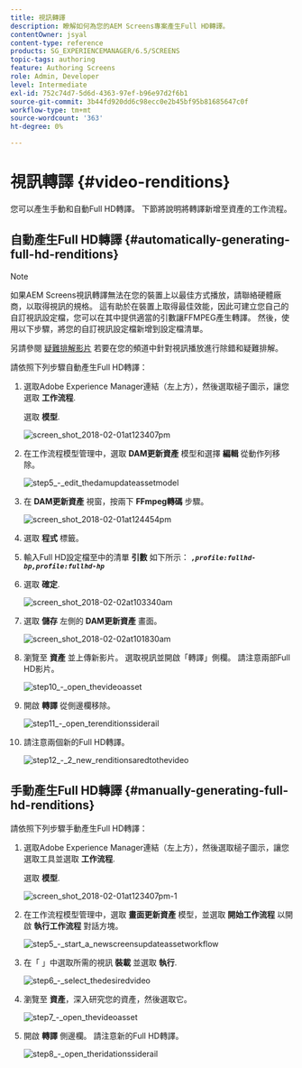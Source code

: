 ```yaml
---
title: 視訊轉譯
description: 瞭解如何為您的AEM Screens專案產生Full HD轉譯。
contentOwner: jsyal
content-type: reference
products: SG_EXPERIENCEMANAGER/6.5/SCREENS
topic-tags: authoring
feature: Authoring Screens
role: Admin, Developer
level: Intermediate
exl-id: 752c74d7-5d6d-4363-97ef-b96e97d2f6b1
source-git-commit: 3b44fd920dd6c98ecc0e2b45bf95b81685647c0f
workflow-type: tm+mt
source-wordcount: '363'
ht-degree: 0%

---
```


# 視訊轉譯 {#video-renditions}

您可以產生手動和自動Full HD轉譯。 下節將說明將轉譯新增至資產的工作流程。

## 自動產生Full HD轉譯  {#automatically-generating-full-hd-renditions}

>[!NOTE]
>
>如果AEM Screens視訊轉譯無法在您的裝置上以最佳方式播放，請聯絡硬體廠商，以取得視訊的規格。 這有助於在裝置上取得最佳效能，因此可建立您自己的自訂視訊設定檔，您可以在其中提供適當的引數讓FFMPEG產生轉譯。 然後，使用以下步驟，將您的自訂視訊設定檔新增到設定檔清單。
>
>另請參閱 [疑難排解影片](troubleshoot-videos.md) 若要在您的頻道中針對視訊播放進行除錯和疑難排解。

請依照下列步驟自動產生Full HD轉譯：

1. 選取Adobe Experience Manager連結（左上方），然後選取槌子圖示，讓您選取 **工作流程**.

   選取 **模型**.

   ![screen_shot_2018-02-01at123407pm](assets/screen_shot_2018-02-01at123407pm.png)

1. 在工作流程模型管理中，選取 **DAM更新資產** 模型和選擇 **編輯** 從動作列移除。

   ![step5_-_edit_thedamupdateassetmodel](assets/step5_-_edit_thedamupdateassetmodel.png)

1. 在 **DAM更新資產** 視窗，按兩下 **FFmpeg轉碼** 步驟。

   ![screen_shot_2018-02-01at124454pm](assets/screen_shot_2018-02-01at124454pm.png)

1. 選取 **程式** 標籤。
1. 輸入Full HD設定檔至中的清單 **引數** 如下所示：
   ***`,profile:fullhd-bp,profile:fullhd-hp`***
1. 選取 **確定**.

   ![screen_shot_2018-02-02at103340am](assets/screen_shot_2018-02-02at103340am.png)

1. 選取 **儲存** 左側的 **DAM更新資產** 畫面。

   ![screen_shot_2018-02-02at101830am](assets/screen_shot_2018-02-02at101830am.png)

1. 瀏覽至 **資產** 並上傳新影片。 選取視訊並開啟「轉譯」側欄。 請注意兩部Full HD影片。

   ![step10_-_open_thevideoasset](assets/step10_-_open_thevideoasset.png)

1. 開啟 **轉譯** 從側邊欄移除。

   ![step11_-_open_terenditionssiderail](assets/step11_-_open_therenditionssiderail.png)

1. 請注意兩個新的Full HD轉譯。

   ![step12_-_2_new_renditionsaredtothevideo](assets/step12_-_2_new_renditionsareaddedtothevideo.png)

## 手動產生Full HD轉譯 {#manually-generating-full-hd-renditions}

請依照下列步驟手動產生Full HD轉譯：

1. 選取Adobe Experience Manager連結（左上方），然後選取槌子圖示，讓您選取工具並選取 **工作流程**.

   選取 **模型**.

   ![screen_shot_2018-02-01at123407pm-1](assets/screen_shot_2018-02-01at123407pm-1.png)

1. 在工作流程模型管理中，選取 **畫面更新資產** 模型，並選取 **開始工作流程** 以開啟 **執行工作流程** 對話方塊。

   ![step5_-_start_a_newscreensupdateassetworkflow](assets/step5_-_start_a_newscreensupdateassetworkflow.png)

1. 在「 」中選取所需的視訊 **裝載** 並選取 **執行**.

   ![step6_-_select_thedesiredvideo](assets/step6_-_select_thedesiredvideo.png)

1. 瀏覽至 **資產**，深入研究您的資產，然後選取它。

   ![step7_-_open_thevideoasset](assets/step7_-_open_thevideoasset.png)

1. 開啟 **轉譯** 側邊欄。 請注意新的Full HD轉譯。

   ![step8_-_open_theridationssiderail](assets/step8_-_open_therenditionssiderail.png)
